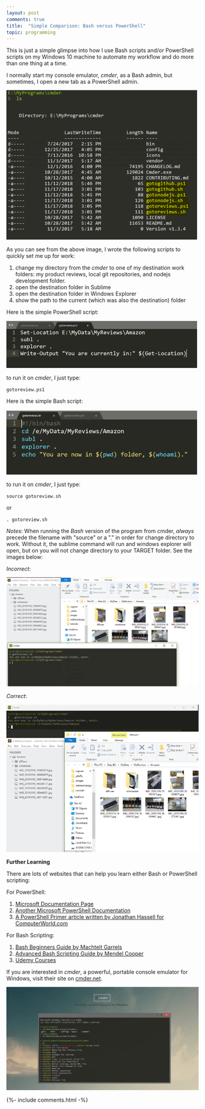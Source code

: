 ```yaml
---
layout: post
comments: true
title:  "Simple Comparison: Bash versus PowerShell"
topic: programming
---
```


This is just a simple glimpse into how I use Bash scripts and/or PowerShell scripts on my Windows 10 machine to automate my workflow and do more than one thing at a time. 

I normally start my console emulator, _cmder_, as a Bash admin, but sometimes, I open a new tab as a PowerShell admin. 

<img src="/assets/images/tutorials/cmderinit.png" width="500px"/>

As you can see from the above image, I wrote the following scripts to quickly set me up for work:
1. change my directory from the _cmder_ to one of my destination work folders: my product reviews, local git repositories, and nodejs development folder.
2. open the destination folder in Sublime
3. open the destination folder in Windows Explorer
4. show the path to the current (which was also the destination) folder

Here is the simple PowerShell script:

<img src="/assets/images/tutorials/gotoreviewps1.png" width="500px"/>

to run it on _cmder_, I just type:
```
gotoreview.ps1
```

Here is the simple Bash script:

<img src="/assets/images/tutorials/gotoreviewsh.png" width="500px"/>

to run it on _cmder_, I just type:
```
source gotoreview.sh
```
or
```
. gotoreview.sh
```

_Notes_: When running the *Bash* version of the program from cmder, _always_ precede the filename with "source" or a "." in order for change directory to work. Without it, the sublime command will run and windows explorer will open, but on you will not change directory to your TARGET folder. See the images below:

_Incorrect_:

<img src="/assets/images/tutorials/aftermathgotoreviewsh.png"/>

_Correct_:

<img src="/assets/images/tutorials/aftermathgotoreviewsh2.png"/>



**Further Learning**

There are lots of websites that can help you learn either Bash or PowerShell scripting:

For PowerShell:
1. [Microsoft Documentation Page](https://docs.microsoft.com/en-us/PowerShell/scripting/PowerShell-Scripting?view=PowerShell-5.1)
2. [Another Microsoft PowerShell Documentation](https://docs.microsoft.com/en-us/PowerShell/)
3. [A PowerShell Primer article written by Jonathan Hassell for ComputerWorld.com](https://www.computerworld.com/article/2879205/data-center/PowerShell-for-beginners-scripts-and-loops.html?page=3)

For Bash Scripting:
1. [Bash Beginners Guide by Machtelt Garrels](http://tldp.org/LDP/Bash-Beginners-Guide/html/Bash-Beginners-Guide.html) 
2. [Advanced Bash Scripting Guide by Mendel Cooper](https://www.tldp.org/LDP/abs/html/)
3. [Udemy Courses](https://www.udemy.com/courses/search/?src=ukw&q=bash+)

If you are interested in _cmder_, a powerful, portable console emulator for Windows, visit their site on [cmder.net](http://cmder.net/). 


<img src="/assets/images/tutorials/cmderdotnet.png"/>

{%- include comments.html -%}
